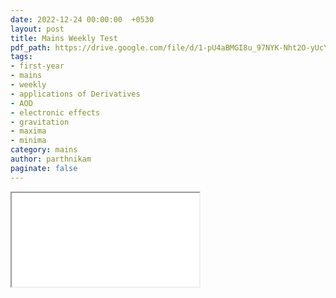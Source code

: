 ```yaml
---
date: 2022-12-24 00:00:00  +0530
layout: post
title: Mains Weekly Test
pdf_path: https://drive.google.com/file/d/1-pU4aBMGI8u_97NYK-Nht2O-yUcYDBxJ/preview?usp=drive_link
tags: 
- first-year
- mains
- weekly
- applications of Derivatives
- AOD
- electronic effects
- gravitation
- maxima
- minima
category: mains
author: parthnikam
paginate: false
---
```


<iframe class="embed-pdf" src="{{ page.pdf_path }}#toolbar=0" seamless="seamless" scrolling="no" style="overflow:hidden"></iframe>
